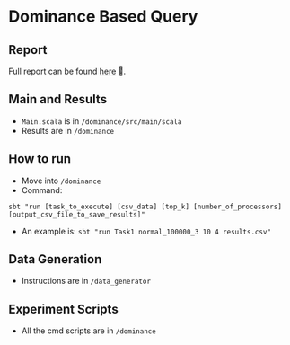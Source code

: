 # Dominance Based Query

## Report
Full report can be found [here](https://github.com/nikifori/dominance-based-query/blob/main/report.pdf) 📝.

## Main and Results
- `Main.scala` is in `/dominance/src/main/scala`
- Results are in `/dominance`

## How to run
- Move into `/dominance`
- Command:

`sbt "run [task_to_execute] [csv_data] [top_k] [number_of_processors] [output_csv_file_to_save_results]"`
- An example is: `sbt "run Task1 normal_100000_3 10 4 results.csv"`

## Data Generation
- Instructions are in `/data_generator`

## Experiment Scripts
- All the cmd scripts are in `/dominance`
